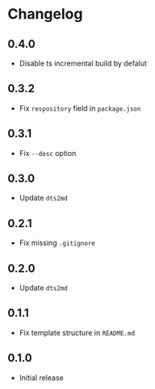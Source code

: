# Changelog

## 0.4.0

- Disable ts incremental build by defalut

## 0.3.2

- Fix `respository` field in `package.json`

## 0.3.1

- Fix `--desc` option

## 0.3.0

- Update `dts2md`

## 0.2.1

- Fix missing `.gitignore`

## 0.2.0

- Update `dts2md`

## 0.1.1

- Fix template structure in `README.md`

## 0.1.0

- Initial release
